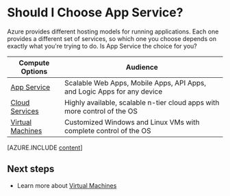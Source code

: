 <properties 
	pageTitle="Is App Service on Azure the compute option I want?" 
	description="Learn about Azure compute hosting options and how they work: App Service, Cloud Services, and Virtual Machines" 
	headerExpose="" 
	footerExpose="" 
	services="cloud-services"
	authors="cephalin" 
	documentationCenter=""
	manager="wpickett"/>

<tags 
	ms.service="multiple" 
	ms.workload="multiple" 
	ms.tgt_pltfrm="na" 
	ms.devlang="na" 
	ms.topic="article" 
	ms.date="06/04/2015" 
	ms.author="cephalin"/>

# Should I Choose App Service?

Azure provides different hosting models for running applications. Each one provides a different set of services, so which one you choose depends on exactly what you're trying to do. Is App Service the choice for you?

| Compute Options    | Audience   |
| ------------------ | --------   |
| [App Service]      | Scalable Web Apps, Mobile Apps, API Apps, and Logic Apps for any device |
| [Cloud Services]   | Highly available, scalable n-tier cloud apps with more control of the OS |
| [Virtual Machines] | Customized Windows and Linux VMs with complete control of the OS |

[AZURE.INCLUDE [content](../../includes/app-service-choose-me-content.md)]

## Next steps
* Learn more about [Virtual Machines](https://msdn.microsoft.com/library/azure/jj156143.aspx)

[App Service]: #tellmeas
[Virtual Machines]: ../virtual-machines-choose-me.md
[Cloud Services]: cloud-services-choose-me.md 